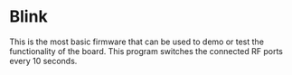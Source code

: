 # Blink

This is the most basic firmware that can be used to demo or test the functionality of the board. This program switches the connected RF ports every 10 seconds.
